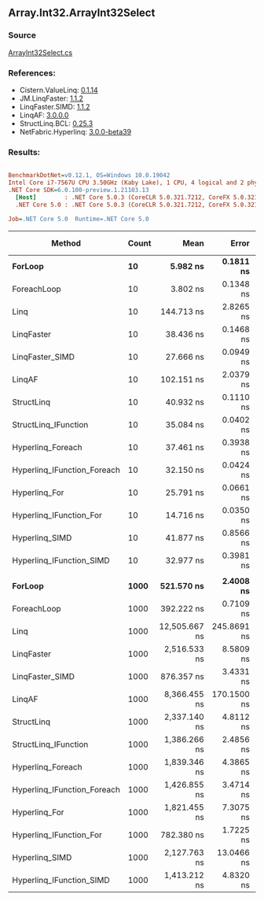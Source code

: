 ﻿## Array.Int32.ArrayInt32Select

### Source
[ArrayInt32Select.cs](../LinqBenchmarks/Array/Int32/ArrayInt32Select.cs)

### References:
- Cistern.ValueLinq: [0.1.14](https://www.nuget.org/packages/Cistern.ValueLinq/0.1.14)
- JM.LinqFaster: [1.1.2](https://www.nuget.org/packages/JM.LinqFaster/1.1.2)
- LinqFaster.SIMD: [1.1.2](https://www.nuget.org/packages/LinqFaster.SIMD/1.0.3)
- LinqAF: [3.0.0.0](https://www.nuget.org/packages/LinqAF/3.0.0.0)
- StructLinq.BCL: [0.25.3](https://www.nuget.org/packages/StructLinq.BCL/0.25.3)
- NetFabric.Hyperlinq: [3.0.0-beta39](https://www.nuget.org/packages/NetFabric.Hyperlinq/3.0.0-beta39)

### Results:
``` ini

BenchmarkDotNet=v0.12.1, OS=Windows 10.0.19042
Intel Core i7-7567U CPU 3.50GHz (Kaby Lake), 1 CPU, 4 logical and 2 physical cores
.NET Core SDK=6.0.100-preview.1.21103.13
  [Host]        : .NET Core 5.0.3 (CoreCLR 5.0.321.7212, CoreFX 5.0.321.7212), X64 RyuJIT
  .NET Core 5.0 : .NET Core 5.0.3 (CoreCLR 5.0.321.7212, CoreFX 5.0.321.7212), X64 RyuJIT

Job=.NET Core 5.0  Runtime=.NET Core 5.0  

```
|                      Method | Count |          Mean |       Error |      StdDev | Ratio | RatioSD |  Gen 0 | Gen 1 | Gen 2 | Allocated |
|---------------------------- |------ |--------------:|------------:|------------:|------:|--------:|-------:|------:|------:|----------:|
|                     **ForLoop** |    **10** |      **5.982 ns** |   **0.1811 ns** |   **0.4476 ns** |  **1.00** |    **0.00** |      **-** |     **-** |     **-** |         **-** |
|                 ForeachLoop |    10 |      3.802 ns |   0.1348 ns |   0.3015 ns |  0.64 |    0.06 |      - |     - |     - |         - |
|                        Linq |    10 |    144.713 ns |   2.8265 ns |   3.7733 ns | 24.51 |    1.99 | 0.0229 |     - |     - |      48 B |
|                  LinqFaster |    10 |     38.436 ns |   0.1468 ns |   0.1373 ns |  6.71 |    0.60 | 0.0306 |     - |     - |      64 B |
|             LinqFaster_SIMD |    10 |     27.666 ns |   0.0949 ns |   0.0792 ns |  4.86 |    0.44 | 0.0306 |     - |     - |      64 B |
|                      LinqAF |    10 |    102.151 ns |   2.0379 ns |   4.5158 ns | 17.11 |    1.49 |      - |     - |     - |         - |
|                  StructLinq |    10 |     40.932 ns |   0.1110 ns |   0.0927 ns |  7.19 |    0.66 | 0.0153 |     - |     - |      32 B |
|        StructLinq_IFunction |    10 |     35.084 ns |   0.0402 ns |   0.0376 ns |  6.12 |    0.54 |      - |     - |     - |         - |
|           Hyperlinq_Foreach |    10 |     37.461 ns |   0.3938 ns |   0.3683 ns |  6.54 |    0.58 |      - |     - |     - |         - |
| Hyperlinq_IFunction_Foreach |    10 |     32.150 ns |   0.0424 ns |   0.0331 ns |  5.61 |    0.53 |      - |     - |     - |         - |
|               Hyperlinq_For |    10 |     25.791 ns |   0.0661 ns |   0.0552 ns |  4.53 |    0.41 |      - |     - |     - |         - |
|     Hyperlinq_IFunction_For |    10 |     14.716 ns |   0.0350 ns |   0.0327 ns |  2.57 |    0.23 |      - |     - |     - |         - |
|              Hyperlinq_SIMD |    10 |     41.877 ns |   0.8566 ns |   1.0197 ns |  7.13 |    0.64 |      - |     - |     - |         - |
|    Hyperlinq_IFunction_SIMD |    10 |     32.977 ns |   0.3981 ns |   0.3529 ns |  5.76 |    0.53 |      - |     - |     - |         - |
|                             |       |               |             |             |       |         |        |       |       |           |
|                     **ForLoop** |  **1000** |    **521.570 ns** |   **2.4008 ns** |   **2.2457 ns** |  **1.00** |    **0.00** |      **-** |     **-** |     **-** |         **-** |
|                 ForeachLoop |  1000 |    392.222 ns |   0.7109 ns |   0.6302 ns |  0.75 |    0.00 |      - |     - |     - |         - |
|                        Linq |  1000 | 12,505.667 ns | 245.8691 ns | 634.6667 ns | 23.71 |    1.15 | 0.0153 |     - |     - |      48 B |
|                  LinqFaster |  1000 |  2,516.533 ns |   8.5809 ns |   8.0265 ns |  4.82 |    0.02 | 1.9226 |     - |     - |    4024 B |
|             LinqFaster_SIMD |  1000 |    876.357 ns |   3.4331 ns |   3.2113 ns |  1.68 |    0.01 | 1.9226 |     - |     - |    4024 B |
|                      LinqAF |  1000 |  8,366.455 ns | 170.1500 ns | 499.0205 ns | 15.77 |    0.90 |      - |     - |     - |         - |
|                  StructLinq |  1000 |  2,337.140 ns |   4.8112 ns |   4.2650 ns |  4.48 |    0.02 | 0.0153 |     - |     - |      32 B |
|        StructLinq_IFunction |  1000 |  1,386.266 ns |   2.4856 ns |   2.2034 ns |  2.66 |    0.01 |      - |     - |     - |         - |
|           Hyperlinq_Foreach |  1000 |  1,839.346 ns |   4.3865 ns |   3.8885 ns |  3.53 |    0.02 |      - |     - |     - |         - |
| Hyperlinq_IFunction_Foreach |  1000 |  1,426.855 ns |   3.4714 ns |   3.0773 ns |  2.74 |    0.01 |      - |     - |     - |         - |
|               Hyperlinq_For |  1000 |  1,821.455 ns |   7.3075 ns |   5.7052 ns |  3.49 |    0.02 |      - |     - |     - |         - |
|     Hyperlinq_IFunction_For |  1000 |    782.380 ns |   1.7225 ns |   1.5270 ns |  1.50 |    0.01 |      - |     - |     - |         - |
|              Hyperlinq_SIMD |  1000 |  2,127.763 ns |  13.0466 ns |  11.5655 ns |  4.08 |    0.03 |      - |     - |     - |         - |
|    Hyperlinq_IFunction_SIMD |  1000 |  1,413.212 ns |   4.8320 ns |   4.2834 ns |  2.71 |    0.01 |      - |     - |     - |         - |
